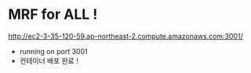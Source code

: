 # MRF for ALL !

http://ec2-3-35-120-59.ap-northeast-2.compute.amazonaws.com:3001/

- running on port 3001
- 컨테이너 배포 완료 !
